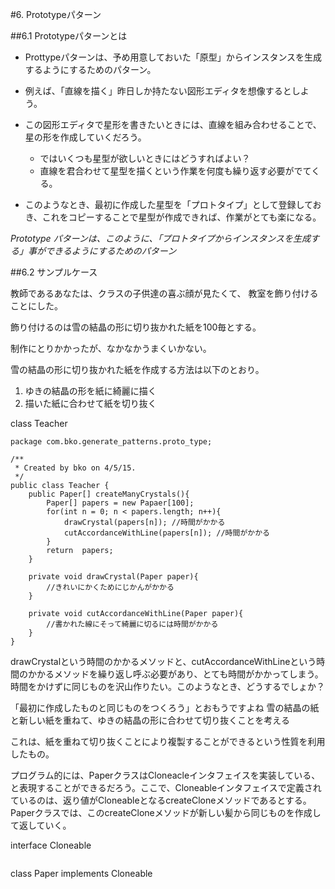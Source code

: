 #6. Prototypeパターン

##6.1 Prototypeパターンとは
- Prottypeパターンは、予め用意しておいた「原型」からインスタンスを生成するようにするためのパターン。

- 例えば、「直線を描く」昨日しか持たない図形エディタを想像するとしよう。
- この図形エディタで星形を書きたいときには、直線を組み合わせることで、星の形を作成していくだろう。
	- ではいくつも星型が欲しいときにはどうすればよい？
	- 直線を君合わせて星型を描くという作業を何度も繰り返す必要がでてくる。
- このようなとき、最初に作成した星型を「プロトタイプ」として登録しておき、これをコピーすることで星型が作成できれば、作業がとても楽になる。

*Prototype パターンは、このように、「プロトタイプからインスタンスを生成する」事ができるようにするためのパターン*

##6.2 サンプルケース

教師であるあなたは、クラスの子供達の喜ぶ顔が見たくて、
教室を飾り付けることにした。

飾り付けるのは雪の結晶の形に切り抜かれた紙を100毎とする。

制作にとりかかったが、なかなかうまくいかない。

雪の結晶の形に切り抜かれた紙を作成する方法は以下のとおり。

1. ゆきの結晶の形を紙に綺麗に描く
2. 描いた紙に合わせて紙を切り抜く

class Teacher

```
package com.bko.generate_patterns.proto_type;

/**
 * Created by bko on 4/5/15.
 */
public class Teacher {
    public Paper[] createManyCrystals(){
        Paper[] papers = new Papaer[100];
        for(int n = 0; n < papers.length; n++){
            drawCrystal(papers[n]); //時間がかかる
            cutAccordanceWithLine(papers[n]); //時間がかかる
        }
        return  papers;
    }

    private void drawCrystal(Paper paper){
        //きれいにかくためにじかんがかかる
    }

    private void cutAccordanceWithLine(Paper paper){
        //書かれた線にそって綺麗に切るには時間がかかる
    }
}
```

drawCrystalという時間のかかるメソッドと、cutAccordanceWithLineという時間のかかるメソッドを繰り返し呼ぶ必要があり、とても時間がかかってしまう。
時間をかけずに同じものを沢山作りたい。このようなとき、どうするでしょか？

「最初に作成したものと同じものをつくろう」とおもうですよね
雪の結晶の紙と新しい紙を重ねて、ゆきの結晶の形に合わせて切り抜くことを考える

これは、紙を重ねて切り抜くことにより複製することができるという性質を利用したもの。

プログラム的には、PaperクラスはCloneacleインタフェイスを実装している、と表現することができるだろう。ここで、Cloneableインタフェイスで定義されているのは、返り値がCloneableとなるcreateCloneメソッドであるとする。Paperクラスでは、このcreateCloneメソッドが新しい髪から同じものを作成して返していく。


interface Cloneable

```

```

class Paper implements Cloneable

```
```













